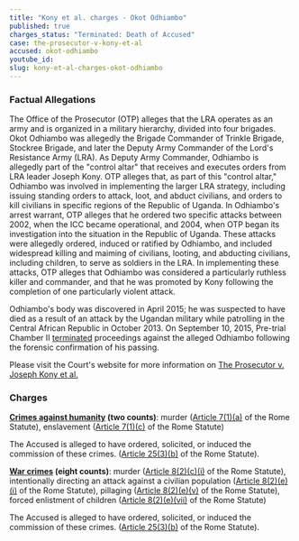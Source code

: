 ```yaml
---
title: "Kony et al. charges - Okot Odhiambo"
published: true
charges_status: "Terminated: Death of Accused"
case: the-prosecutor-v-kony-et-al
accused: okot-odhiambo
youtube_id:
slug: kony-et-al-charges-okot-odhiambo
---
```


### Factual Allegations

The Office of the Prosecutor (OTP) alleges that the LRA operates as an army and is organized in a military hierarchy, divided into four brigades. Okot Odhiambo was allegedly the Brigade Commander of Trinkle Brigade, Stockree Brigade, and later the Deputy Army Commander of the Lord's Resistance Army (LRA). As Deputy Army Commander, Odhiambo is allegedly part of the "control altar" that receives and executes orders from LRA leader Joseph Kony. OTP alleges that, as part of this "control altar," Odhiambo was involved in implementing the larger LRA strategy, including issuing standing orders to attack, loot, and abduct civilians, and orders to kill civilians in specific regions of the Republic of Uganda. In Odhiambo's arrest warrant, OTP alleges that he ordered two specific attacks between 2002, when the ICC became operational, and 2004, when OTP began its investigation into the situation in the Republic of Uganda. These attacks were allegedly ordered, induced or ratified by Odhiambo, and included widespread killing and maiming of civilians, looting, and abducting civilians, including children, to serve as soldiers in the LRA. In implementing these attacks, OTP alleges that Odhiambo was considered a particularly ruthless killer and commander, and that he was promoted by Kony following the completion of one particularly violent attack.

Odhiambo's body was discovered in April 2015; he was suspected to have died as a result of an attack by the Ugandan military while patrolling in the Central African Republic in October 2013. On September 10, 2015, Pre-trial Chamber II [terminated](https://www.icc-cpi.int/en_menus/icc/situations%20and%20cases/situations/situation%20icc%200204/related%20cases/icc%200204%200105/court%20records/chambers/pre%20trial%20chamber%20ii/Pages/431.aspx) proceedings against the alleged Odhiambo following the forensic confirmation of his passing.

Please visit the Court's website for more information on [The Prosecutor v. Joseph Kony et al.](http://www.icc-cpi.int/en_menus/icc/situations%20and%20cases/situations/situation%20icc%200204/related%20cases/icc%200204%200105/Pages/uganda.aspx)

### Charges

**[Crimes against humanity](http://www.casematrixnetwork.org/case-m/klamberg-commentary/rome-statute/#c1171) (two counts)**: murder ([Article 7(1)(a)](http://www.casematrixnetwork.org/cmn-knowledge-hub/klamberg-commentary/elements-of-crime/#c2286) of the Rome Statute), enslavement ([Article 7(1)(c)](http://www.casematrixnetwork.org/cmn-knowledge-hub/klamberg-commentary/elements-of-crime/#c2288) of the Rome Statute)

The Accused is alleged to have ordered, solicited, or induced the commission of these crimes. ([Article 25(3)(b)](http://www.casematrixnetwork.org/case-m/klamberg-commentary/rome-statute/#c1198) of the Rome Statute).

**[War crimes](http://www.casematrixnetwork.org/case-m/klamberg-commentary/rome-statute/#c1172) (eight counts)**: murder ([Article 8(2)(c)(i)](http://www.casematrixnetwork.org/cmn-knowledge-hub/klamberg-commentary/elements-of-crime/#c2359) of the Rome Statute), intentionally directing an attack against a civilian population ([Article 8(2)(e)(i)](http://www.casematrixnetwork.org/cmn-knowledge-hub/klamberg-commentary/elements-of-crime/#c2367) of the Rome Statute), pillaging ([Article 8(2)(e)(v)](http://www.casematrixnetwork.org/cmn-knowledge-hub/klamberg-commentary/elements-of-crime/#c2371) of the Rome Statute), forced enlistment of children ([Article 8(2)(e)(vii)](http://www.casematrixnetwork.org/cmn-knowledge-hub/klamberg-commentary/elements-of-crime/#c2378) of the Rome Statute)

The Accused is alleged to have ordered, solicited, or induced the commission of these crimes. ([Article 25(3)(b)](http://www.casematrixnetwork.org/case-m/klamberg-commentary/rome-statute/#c1198) of the Rome Statute).

